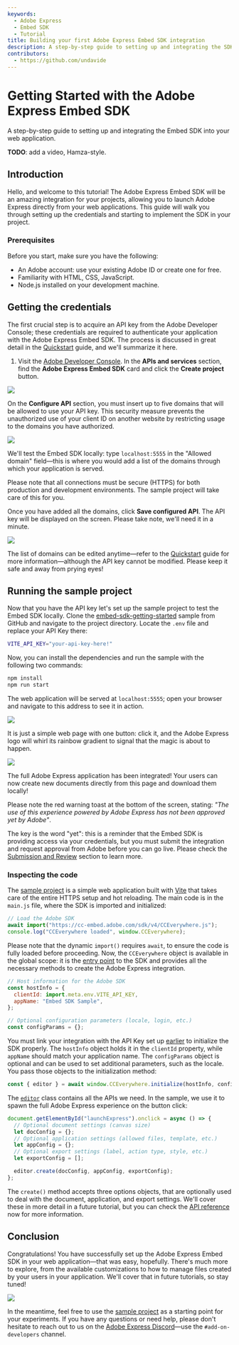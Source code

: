 ```yaml
---
keywords:
  - Adobe Express
  - Embed SDK
  - Tutorial
title: Building your first Adobe Express Embed SDK integration
description: A step-by-step guide to setting up and integrating the SDK into your web application.
contributors:
  - https://github.com/undavide
---
```


# Getting Started with the Adobe Express Embed SDK

A step-by-step guide to setting up and integrating the Embed SDK into your web application.

**TODO**: add a video, Hamza-style.

## Introduction

Hello, and welcome to this tutorial! The Adobe Express Embed SDK will be an amazing integration for your projects, allowing you to launch Adobe Express directly from your web applications. This guide will walk you through setting up the credentials and starting to implement the SDK in your project.

### Prerequisites

Before you start, make sure you have the following:

- An Adobe account: use your existing Adobe ID or create one for free.
- Familiarity with HTML, CSS, JavaScript.
- Node.js installed on your development machine.

## Getting the credentials

The first crucial step is to acquire an API key from the Adobe Developer Console; these credentials are required to authenticate your application with the Adobe Express Embed SDK. The process is discussed in great detail in the [Quickstart](../quickstart/index.md) guide, and we'll summarize it here.

1. Visit the [Adobe Developer Console](https://developer.adobe.com/console). In the **APIs and services** section, find the **Adobe Express Embed SDK** card and click the **Create project** button.

![](../images/quickstart_apis-and-services.png)

On the **Configure API** section, you must insert up to five domains that will be allowed to use your API key. This security measure prevents the unauthorized use of your client ID on another website by restricting usage to the domains you have authorized.

![](../images/quickstart_configure-domain.png)

We'll test the Embed SDK locally: type `localhost:5555` in the "Allowed domain" field—this is where you would add a list of the domains through which your application is served.

<!-- Warning Alert -->
<InlineAlert variant="warning" slots="text1" />

Please note that all connections must be secure (HTTPS) for both production and development environments. The sample project will take care of this for you.

Once you have added all the domains, click **Save configured API**. The API key will be displayed on the screen. Please take note, we'll need it in a minute.

![](../images/quickstart_complete.png)

The list of domains can be edited anytime—refer to the [Quickstart](../quickstart/index.md#step-1-get-an-api-key) guide for more information—although the API key cannot be modified. Please keep it safe and away from prying eyes!

## Running the sample project

Now that you have the API key let's set up the sample project to test the Embed SDK locally. Clone the [embed-sdk-getting-started](#) sample from GitHub and navigate to the project directory. Locate the `.env` file and replace your API Key there:

```bash
VITE_API_KEY="your-api-key-here!"
```

Now, you can install the dependencies and run the sample with the following two commands:

```bash
npm install
npm run start
```

The web application will be served at `localhost:5555`; open your browser and navigate to this address to see it in action. 

![](./images/gettingstarted_app.png)

It is just a simple web page with one button: click it, and the Adobe Express logo will whirl its rainbow gradient to signal that the magic is about to happen.

![](./images/gettingstarted_integration.png)

The full Adobe Express application has been integrated! Your users can now create new documents directly from this page and download them locally!

<!-- Info Alert -->
<InlineAlert variant="info" slots="text1, text2" />

Please note the red warning toast at the bottom of the screen, stating: _"The use of this experience powered by Adobe Express has not been approved yet by Adobe"_. 

The key is the word "yet": this is a reminder that the Embed SDK is providing access via your credentials, but you must submit the integration and request approval from Adobe before you can go live. Please check the [Submission and Review](../review/) section to learn more.

### Inspecting the code

The [sample project](#) is a simple web application built with [Vite](https://vitejs.dev/) that takes care of the entire HTTPS setup and hot reloading. The main code is in the `main.js` file, where the SDK is imported and initialized:

```javascript
// Load the Adobe SDK
await import("https://cc-embed.adobe.com/sdk/v4/CCEverywhere.js");
console.log("CCEverywhere loaded", window.CCEverywhere);
```

Please note that the dynamic `import()` requires `await`, to ensure the code is fully loaded before proceeding. Now, the `CCEverywhere` object is available in the global scope: it is the [entry point](/reference/CCEverywhere/) to the SDK and provides all the necessary methods to create the Adobe Express integration.

```javascript
// Host information for the Adobe SDK
const hostInfo = {
  clientId: import.meta.env.VITE_API_KEY,
  appName: "Embed SDK Sample",
};

// Optional configuration parameters (locale, login, etc.)
const configParams = {};
```

You must link your integration with the API Key set up [earlier](#getting-the-credentials) to initialize the SDK properly. The `hostInfo` object holds it in the `clientId` property, while `appName` should match your application name. The `configParams` object is optional and can be used to set additional parameters, such as the locale. You pass those objects to the initialization method:

```javascript
const { editor } = await window.CCEverywhere.initialize(hostInfo, configParams);
```

The [`editor`](/reference/CCEverywhere/editor/) class contains all the APIs we need. In the sample, we use it to spawn the full Adobe Express experience on the button click:

```javascript
document.getElementById("launchExpress").onclick = async () => {
  // Optional document settings (canvas size)
  let docConfig = {};
  // Optional application settings (allowed files, template, etc.)
  let appConfig = {};
  // Optional export settings (label, action type, style, etc.)
  let exportConfig = [];

  editor.create(docConfig, appConfig, exportConfig);
};
```

The `create()` method accepts three options objects, that are optionally used to deal with the document, application, and export settings. We'll cover these in more detail in a future tutorial, but you can check the [API reference](/reference/CCEverywhere/editor.md#create) now for more information.

## Conclusion

Congratulations! You have successfully set up the Adobe Express Embed SDK in your web application—that was easy, hopefully. There's much more to explore, from the available customizations to how to manage files created by your users in your application. We'll cover that in future tutorials, so stay tuned!

![](./images/gettingstarted_final.png)

In the meantime, feel free to use the [sample project](#) as a starting point for your experiments. If you have any questions or need help, please don't hesitate to reach out to us on the [Adobe Express Discord](https://discord.com/invite/adobeexpress)—use the `#add-on-developers` channel.